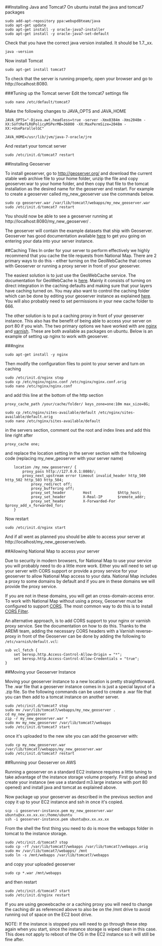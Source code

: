 ##Installing Java and Tomcat7
On ubuntu install the java and tomcat7 packages

```
sudo add-apt-repository ppa:webupd8team/java
sudo apt-get update
sudo apt-get install -y oracle-java7-installer
sudo apt-get install -y oracle-java7-set-default
```

Check that you have the correct java version installed.  It should be 1.7._xx.

```
java -version
```

Now install Tomcat

```
sudo apt-get install tomcat7
```

To check that the server is running properly, open your browser and go to http://localhost:8080.

###Tuning up the Tomcat server
Edit the tomcat7 settings file

```
sudo nano /etc/default/tomcat7
```

Make the following changes to JAVA_OPTS and JAVA_HOME

```
JAVA_OPTS="-Djava.awt.headless=true -server -Xmx8384m -Xms2048m -XX:SoftRefLRUPolicyMSPerMB=36000 -XX:MaxPermSize=2048m -XX:+UseParallelGC"

JAVA_HOME=/usr/lib/jvm/java-7-oracle/jre
```

And restart your tomcat server

```
sudo /etc/init.d/tomcat7 restart
```

##Installing Geoserver

To install geoserver, go to http://geoserver.org/ and download the current stable web archive file to your home folder, unzip the file and copy geoserver.war to your home folder, and then copy that file to the tomcat installation as the desired name for the geoserver and restart.  For example to create a geoserver called my_new_geoserver use the commands below.

```
sudo cp geoserver.war /var/lib/tomcat7/webapps/my_new_geoserver.war
sudo /etc/init.d/tomcat7 restart
```

You should now be able to see a geoserver running at http://localhost:8080/my_new_geoserver/ .  

The geoserver will contain the example datasets that ship with Geoserver.  Geoserver has good documentation available [here](http://docs.geoserver.org/stable/en/user/) to get you going on entering your data into your server instance.

##Caching Tiles
In order for your server to perform effectively we highly recommend that you cache the tile requests from National Map.  There are 2 primary ways to do this - either turning on the GeoWebCache that comes with Geoserver or running a proxy server in front of your geoserver.

The easiest solution is to just use the GeoWebCache service.  The documentation for GeoWebCache is [here](http://docs.geoserver.org/stable/en/user/geowebcache/).  Mainly it consists of turning on direct integration in the caching defaults and making sure that your layers have caching turned on.  You may also want to control the caching folder which can be done by editing your geoserver instance as explained [here](http://docs.geoserver.org/2.1.4/user/geowebcache/config.html).  You will also probably need to set permissions in your new cache folder to 666.

The other solution is to put a caching proxy in front of your geoserver instance.  This also has the benefit of being able to access your server on port 80 if you wish.  The two primary options we have worked with are [nginx](http://nginx.org/en/) and [varnish](https://www.varnish-cache.org/).  These are both available as packages on ubuntu.  Below is an example of setting up nginx to work with geoserver.

###nginx

```
sudo apt-get install -y nginx
```

Then modify the configuration files to point to your server and turn on caching

```
sudo /etc/init.d/nginx stop
sudo cp /etc/nginx/nginx.conf /etc/nginx/nginx.conf.orig
sudo nano /etc/nginx/nginx.conf
```

and add this line at the bottom of the http section

```
proxy_cache_path /your/cache/folder/ keys_zone=one:10m max_size=8G;
```

```
sudo cp /etc/nginx/sites-available/default /etc/nginx/sites-available/default.orig
sudo nano /etc/nginx/sites-available/default
```

in the servers section, comment out the root and index lines and add this line right after

```
proxy_cache one;
```

and replace the location setting in the server section with the following code (replacing my_new_geoserver with your server name)

```
	location /my_new_geoserver/ {
 		proxy_pass http://127.0.0.1:8080/;
		proxy_next_upstream error timeout invalid_header http_500 http_502 http_503 http_504;
       		proxy_redirect off;
        	proxy_buffering off;
        	proxy_set_header        Host            $http_host;
        	proxy_set_header        X-Real-IP       $remote_addr;
        	proxy_set_header        X-Forwarded-For $proxy_add_x_forwarded_for;
	}
```

Now restart

```
sudo /etc/init.d/nginx start
```

And if all went as planned you should be able to access your server at http://localhost/my_new_geoserver/web.

##Allowing National Map to access your server

Due to security in modern browsers, for National Map to use your service you will probably need to do a little more work.  Either you will need to set up your server with CORS support or provide a proxy service for your geoserver to allow National Map access to your data.  National Map includes a proxy to some domains by default and if you are in these domains we will provide the proxy service.

If you are not in these domains, you will get an cross-domain-access error. To work with National Map without using a proxy, Geoserver must be configured to support [CORS](http://enable-cors.org/).  The most common way to do this is to install [CORS Filter](http://software.dzhuvinov.com/cors-filter-installation.html).

An alternative approach, is to add CORS support to your nginx or varnish proxy service.  See the documentation on how to do this.  Thanks to the AREMI team, adding the necessary CORS headers with a Varnish reverse-proxy in front of the Geoserver can be done by adding the following to `/etc/varnish/default.vcl`:

```
sub vcl_fetch {
    set beresp.http.Access-Control-Allow-Origin = "*";
    set beresp.http.Access-Control-Allow-Credentials = "true";
}
```

##Moving your Geoserver Instance

Moving your geoserver instance to a new location is pretty straightforward.  The .war file that a geoserver instance comes in is just a special layout of a .zip file.  So the following commands can be used to create a .war file that you can then add to a tomcat instance on another server.

```
sudo /etc/init.d/tomcat7 stop
sudo mv /var/lib/tomcat7/webapps/my_new_geoserver .
cd my_new_geoserver
zip -r my_new_geoserver.war *
sudo mv my_new_geoserver /var/lib/tomcat7/webapps
sudo /etc/init.d/tomcat7 start
```

once it's uploaded to the new site you can add the geoserver with:

```
sudo cp my_new_geoserver.war /var/lib/tomcat7/webapps/my_new_geoserver.war
sudo /etc/init.d/tomcat7 restart
```

##Running your Geoserver on AWS

Running a geoserver on a standard EC2 instance requires a little tuning to take advantage of the instance storage volume properly.  First go ahead and create your instance (we use a standard m3.large instance with port 80 opened) and install java and tomcat as explained above.

Now package up your geoserver as described in the previous section and copy it up to your EC2 instance and ssh in once it's copied.

```
scp -i geoserver-instance.pem my_new_geoserver.war ubuntu@xx.xx.xx.xx:/home/ubuntu
ssh -i geoserver-instance.pem ubuntu@xx.xx.xx.xx
```

From the shell the first thing you need to do is move the webapps folder in tomcat to the instance storage.

```
sudo /etc/init.d/tomcat7 stop
sudo cp -rf /var/lib/tomcat7/webapps /var/lib/tomcat7/webapps.orig
sudo mv /var/lib/tomcat7/webapps/ /mnt
sudo ln -s /mnt/webapps /var/lib/tomcat7/webapps
```

and copy your uploaded geoserver

```
sudo cp *.war /mnt/webapps
```

and then restart

```
sudo /etc/init.d/tomcat7 start
sudo /etc/init.d/nginx restart
```

If you are using geowebcache or a caching proxy you will need to change the caching dir as referenced above to also be on the /mnt drive to avoid running out of space on the EC2 boot drive.

NOTE: If the instance is stopped you will need to go through these step again when you start, since the instance storage is wiped clean in this case.  This does not apply to reboot of the OS in the EC2 instance so it will still be fine after.
